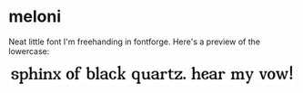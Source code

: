 # meloni
Neat little font I'm freehanding in fontforge. Here's a preview of the lowercase:

![sphinx of black quartz. hear my vow!](preview.png)
